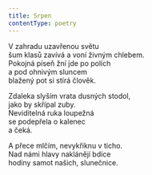 ```yaml
---
title: Srpen
contentType: poetry
---
```


V zahradu uzavřenou světu  
šum klasů zavívá a voní živným chlebem.  
Pokojná píseň žní jde po polích  
a pod ohnivým sluncem  
blažený pot si stírá člověk.

  

Zdaleka slyším vrata dusných stodol,  
jako by skřípal zuby.  
Neviditelná ruka loupežná  
se podepřela o kalenec  
a čeká.

  

A přece mlčím, nevykřiknu v ticho.  
Nad námi hlavy naklánějí bdíce  
hodiny samot našich, slunečnice.
